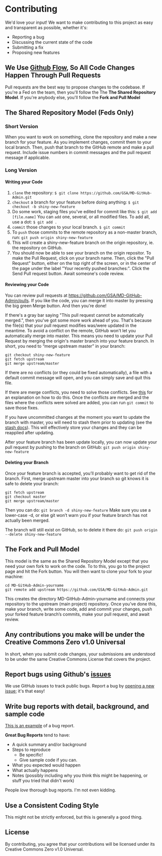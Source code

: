 # Contributing
We'd love your input! We want to make contributing to this project as easy and transparent as possible, whether it's:

- Reporting a bug
- Discussing the current state of the code
- Submitting a fix
- Proposing new features

## We Use [Github Flow](https://guides.github.com/introduction/flow/index.html), So All Code Changes Happen Through Pull Requests
Pull requests are the best way to propose changes to the codebase. If you're a Fed on the team, then you'll follow the The **The Shared Repository Model**. If you're anybody else, you'll follow the **Fork and Pull Model**

## The Shared Repository Model (Feds Only)
### Short Version
When you want to work on something, clone the repository and make a new branch for your feature. As you implement changes, commit them to your local branch. Then, push that branch to the GitHub remote and make a pull request. Include issue numbers in commit messages and the pull request message if applicable.
### Long Version
#### Writing your Code
1. `clone` the repository:
`$ git clone https://github.com/GSA/MD-GitHub-Admin.git`
2. `checkout` a branch for your feature before doing anything:
`$ git checkout -b shiny-new-feature`
3. Do some work, staging files you've edited for commit like this:
`$ git add [file.name]`
 You can `add` one, several, or all modified files. To add all, use a dot:
 `$ git add .`
 4. `commit` those changes to your local branch.
 `$ git commit`
 5. To `push` those commits to the remote repository as a non-master branch, run:
 `git push origin shiny-new-feature`
 6. This will create a shiny-new-feature branch on the origin repository, ie. the repository on GitHub.
 7. You should now be able to see your branch on the origin repositor. To make the Pull Request, click on your branch name. Then, click the "Pull Request" button, either on the top right of the screen, or in the center of the page under the label "Your recently pushed branches:". Click the Send Pull request button. Await someone's code review.
 
 #### Reviewing your Code
 You can review pull requests at https://github.com/GSA/MD-GitHub-Admin/pulls. If you like the code, you can merge it into master by pressing the big green Merge button. And then you're done!
 
 If there's a gray bar saying "This pull request cannot be automatically merged.", then you've got some more work ahead of you. That's because the file(s) that your pull request modifies was/were updated in the meantime. To avoid a conflict on the remote, GitHub won't let you automatically merge into master. This means you need to update your Pull Request by merging the origin's master branch into your feature branch. In short, you need to “merge upstream master” in your branch:
```
git checkout shiny-new-feature
git fetch upstream
git merge upstream/master
```
If there are no conflicts (or they could be fixed automatically), a file with a default commit message will open, and you can simply save and quit this file.

If there are merge conflicts, you need to solve those conflicts. See [this](https://help.github.com/articles/resolving-a-merge-conflict-using-the-command-line/) for an explanation on how to do this. Once the conflicts are merged and the files where the conflicts were solved are added, you can run `git commit` to save those fixes.

If you have uncommitted changes at the moment you want to update the branch with master, you will need to stash them prior to updating (see the [stash docs](https://git-scm.com/book/en/v2/Git-Tools-Stashing-and-Cleaning)). This will effectively store your changes and they can be reapplied after updating.

After your feature branch has been update locally, you can now update your pull request by pushing to the branch on GitHub:
`git push origin shiny-new-feature`

#### Deleting your Branch
Once your feature branch is accepted, you’ll probably want to get rid of the branch. First, merge upstream master into your branch so git knows it is safe to delete your branch:
```
git fetch upstream
git checkout master
git merge upstream/master
```
Then you can do:
`git branch -d shiny-new-feature`
Make sure you use a lower-case -d, or else git won’t warn you if your feature branch has not actually been merged.

The branch will still exist on GitHub, so to delete it there do:
`git push origin --delete shiny-new-feature`

## The Fork and Pull Model
This model is the same as the Shared Repository Model except that you need your own fork to work on the code. To to this, you go to the project page and hit the Fork button. You will then want to clone your fork to your machine:

```git https://github.com/GSA/MD-GitHub-Admin.git MD-GitHub-Admin-yourname
cd MD-GitHub-Admin-yourname
git remote add upstream https://github.com/GSA/MD-GitHub-Admin.git
```
This creates the directory MD-GitHub-Admin-yourname and connects your repository to the upstream (main project) repository. Once you've done this, make your branch, write some code, add and commit your changes, push your forked feature branch’s commits, make your pull request, and await review. 

## Any contributions you make will be under the Creative Commons Zero v1.0 Universal
In short, when you submit code changes, your submissions are understood to be under the same Creative Commons License that covers the project.

## Report bugs using Github's [issues](https://github.com/GSA/data-strategy-topic-modeling/issues)
We use GitHub issues to track public bugs. Report a bug by [opening a new issue](); it's that easy!

## Write bug reports with detail, background, and sample code
[This is an example](http://stackoverflow.com/q/12488905/180626) of a bug report.

**Great Bug Reports** tend to have:

- A quick summary and/or background
- Steps to reproduce
  - Be specific!
  - Give sample code if you can. 
- What you expected would happen
- What actually happens
- Notes (possibly including why you think this might be happening, or stuff you tried that didn't work)

People *love* thorough bug reports. I'm not even kidding.

## Use a Consistent Coding Style
This might not be strictly enforced, but this is generally a good thing.

## License
By contributing, you agree that your contributions will be licensed under its Creative Commons Zero v1.0 Universal.
